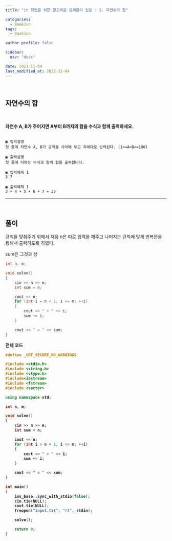 ```yaml
---
title: "it 취업을 위한 알고리즘 문제풀이 입문 : 2. 자연수의 합"

categories:
  - BaekJun
tags:
  - BaekJun

author_profile: false

sidebar:
  nav: "docs"

date: 2023-11-04
last_modified_at: 2022-11-04
---
```


<br>

## 자연수의 합

<br>

**자연수 A, B가 주어지면 A부터 B까지의 합을 수식과 함께 출력하세요.**

```

▣ 입력설명
첫 줄에 자연수 A, B가 공백을 사이에 두고 차례대로 입력된다. (1<=A<B<=100)

▣ 출력설명
첫 줄에 더하는 수식과 함께 합을 출력합니다.

▣ 입력예제 1 
3 7

▣ 출력예제 1
3 + 4 + 5 + 6 + 7 = 25 
```

---

<br>

## 풀이

규칙을 맞춰주기 위해서 처음 n은 따로 입력을 해주고 나머지는 규칙에 맞게 반복문을 통해서 출력하도록 하였다.  
  
sum은 그것과 상

```cpp
int n, m;

void solve()
{
	cin >> n >> m;
	int sum = n;

	cout << n;
	for (int i = n + 1; i <= m; ++i)
	{
		cout << " + " << i;
		sum += i;
	}

	cout << " = " << sum;
}
```

<b>전체 코드

```cpp
#define _CRT_SECURE_NO_WARNINGS

#include <stdio.h>
#include <string.h>
#include <ctype.h>
#include<iostream>
#include <fstream>
#include <vector>

using namespace std;

int n, m;

void solve()
{
	cin >> n >> m;
	int sum = n;

	cout << n;
	for (int i = n + 1; i <= m; ++i)
	{
		cout << " + " << i;
		sum += i;
	}

	cout << " = " << sum;
}

int main() 
{
	ios_base::sync_with_stdio(false);
	cin.tie(NULL);
	cout.tie(NULL);
	freopen("input.txt", "rt", stdin);

	solve();

	return 0;
}
```